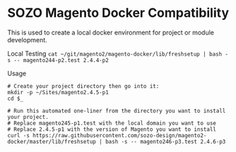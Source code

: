 # SOZO Magento Docker Compatibility

This is used to create a local docker environment for project or module development.

Local Testing
`cat ~/git/magento2/magento-docker/lib/freshsetup | bash -s -- magento244-p2.test 2.4.4-p2`

Usage

```shell
# Create your project directory then go into it:
mkdir -p ~/Sites/magento2.4.5-p1
cd $_

# Run this automated one-liner from the directory you want to install your project.
# Replace magento245-p1.test with the local domain you want to use
# Replace 2.4.5-p1 with the version of Magento you want to install
curl -s https://raw.githubusercontent.com/sozo-design/magento2-docker/master/lib/freshsetup | bash -s -- magento246-p3.test 2.4.6-p3
```
